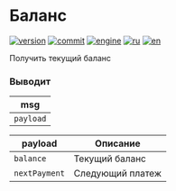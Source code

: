 # Баланс

[![version](https://img.shields.io/npm/v/node-red-contrib-intersvyaz.svg)](https://www.npmjs.org/package/node-red-contrib-intersvyaz)
[![commit](https://img.shields.io/github/last-commit/alex2844/node-intersvyaz.svg)](https://github.com/alex2844/node-intersvyaz)
[![engine](https://img.shields.io/badge/Node-intersvyaz-red.svg)](../README.md)
[![ru](https://img.shields.io/badge/lang-ru-white)](README.md)
[![en](https://img.shields.io/badge/lang-en-white)](../../en-US/node-red/README.md)

Получить текущий баланс


### Выводит

| msg       |
| ---       |
| `payload` |


| payload       | Описание
| ---           | ---
| `balance`     | Текущий баланс
| `nextPayment` | Следующий платеж

